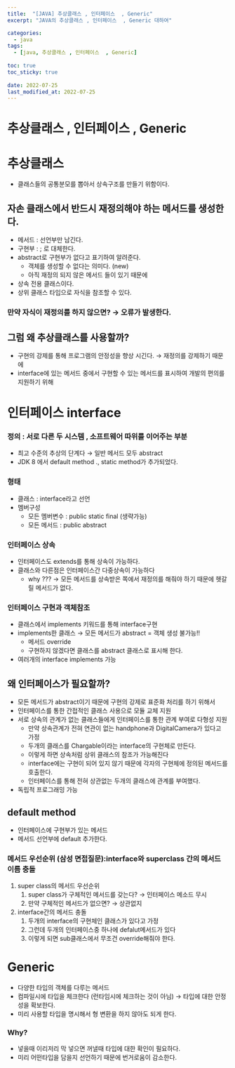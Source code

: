 ```yaml
---
title:  "[JAVA] 추상클래스 , 인터페이스  , Generic"
excerpt: "JAVA의 추상클래스 , 인터페이스  , Generic 대하여"

categories:
  - java
tags:
  - [java, 추상클래스 , 인터페이스  , Generic]
  
toc: true
toc_sticky: true
 
date: 2022-07-25
last_modified_at: 2022-07-25
---
```

# 추상클래스 , 인터페이스 , Generic

# 추상클래스

- 클래스들의 공통분모를 뽑아서 상속구조를 만들기 위함이다.

## 자손 클래스에서 반드시 재정의해야 하는 메서드를 생성한다.

- 메서드 : 선언부만 남긴다.
- 구현부 : ; 로 대체한다.
- abstract로 구현부가 없다고 표기하여 알려준다.
    - 객체를 생성할 수 없다는 의미다. (new)
    - 아직 재정의 되지 않은 메서드 들이 있기 때문에
- 상속 전용 클래스이다.
- 상위 클래스 타입으로 자식을 참조할 수 있다.

### 만약 자식이 재정의를 하지 않으면? → 오류가 발생한다.

## 그럼 왜 추상클래스를 사용할까?

- 구현의 강제를 통해 프로그램의 안정성을 향상 시긴다.  → 재정의를 강제하기 때문에
- interface에 있는 메서드 중에서 구현할 수 있는 메서드를 표시하여 개발의 편의를 지원하기 위해

# 인터페이스 interface

### 정의 : 서로 다른 두 시스템 , 소프트웨어 따위를 이어주는 부분

- 최고 수준의 추상의 단계다 →  일반 메서드 모두 abstract
- JDK 8 에서 default method  ., static method가 추가되었다.

### 형태

- 클래스 : interface라고 선언
- 멤버구성
    - 모든 멤버변수 : public static final (생략가능)
    - 모든 메서드 : public abstract

### 인터페이스 상속

- 인터페이스도 extends를 통해 상속이 가능하다.
- 클래스와 다른점은 인터페이스간 다중상속이 가능하다
    - why ??? → 모든 메서드를 상속받은 쪽에서 재정의를 해줘야 하기 때문에 헷갈릴 메서드가 없다.
    

### 인터페이스 구현과 객체참조

- 클래스에서 implements 키워드를 통해 interface구현
- implements한 클래스 → 모든 메서드가 abstract = 객체 생성 불가능!!
    - 메서드 override
    - 구현하지 않겠다면 클래스를 abstract 클래스로 표시해 한다.
- 여러개의 interface implements 가능

## 왜 인터페이스가 필요할까?

- 모든 메서드가 abstract이기 때문에 구현의 강제로 표준화 처리를 하기 위해서
- 인터페이스를 통한 간접적인 클래스 사용으로 모듈 교체 지원
- 서로 상속의 관계가 없는 클래스들에게 인터페이스를 통한 관계 부여로 다형성 지원
    - 만약 상속관계가 전혀 연관이 없는 handphone과 DigitalCamera가 있다고 가정
    - 두개의 클래스를 Chargable이라는 interface의 구현체로 만든다.
    - 이렇게 하면 상속처럼 상위 클래스의 참조가 가능해진다
    - interface에는 구현이 되어 있지 않기 때문에 각자의 구현체에 정의된 메서드를 호출한다.
    - 인터페이스를 통해 전혀 상관없는 두개의 클래스에 관계를 부여했다.
- 독립적 프로그래밍 가능

## default method

- 인터페이스에 구현부가 있는 메서드
- 메서드 선언부에 default 추가한다.

### 메서드 우선순위 (삼성 면접질문):interface와 superclass 간의 메서드 이름 충돌

1. super class의 메서드 우선순위 
    1.  super class가 구체적인 메서드를 갖는다? → 인터페이스 메소드 무시 
    2. 만약 구체적인 메서드가 없으면? → 상관없지
2. interface간의 메서드 충돌 
    1. 두개의 interface의 구현체인 클래스가 있다고 가정
    2. 그런데 두개의 인터페이스중 하나에 defalut메서드가 있다
    3. 이렇게 되면 sub클래스에서 무조건 override해줘야 한다. 

# Generic

- 다양한 타입의 객체를 다루는 메서드
- 컴파일시에 타입을 체크한다 (런타임시에 체크하는 것이 아님) → 타입에 대한 안정성을 확보한다.
- 미리 사용할 타입을 명시해서 형 변환을 하지 않아도 되게 한다.

### Why?

- 넣을때 이리저리 막 넣으면 꺼낼때 타입에 대한 확인이 필요하다.
- 미리 어떤타입을 담을지 선언하기 때문에 번거로움이 감소한다.
